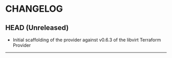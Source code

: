 CHANGELOG
=========

## HEAD (Unreleased)
* Initial scaffolding of the provider against v0.6.3 of the libvirt Terraform Provider 

---
